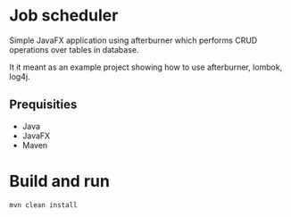 # Job scheduler

Simple JavaFX application using afterburner
which performs CRUD operations over tables in database.

It it meant as an example project showing how to use 
afterburner, lombok, log4j.

## Prequisities
* Java
* JavaFX
* Maven

# Build and run

```
mvn clean install
```
